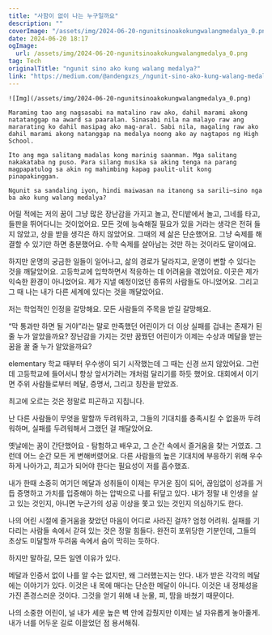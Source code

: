 ```yaml
---
title: "사함이 없이 나는 누구일까요"
description: ""
coverImage: "/assets/img/2024-06-20-ngunitsinoakokungwalangmedalya_0.png"
date: 2024-06-20 18:17
ogImage: 
  url: /assets/img/2024-06-20-ngunitsinoakokungwalangmedalya_0.png
tag: Tech
originalTitle: "ngunit sino ako kung walang medalya?"
link: "https://medium.com/@andengxzs_/ngunit-sino-ako-kung-walang-medalya-61a2a1535d39"
---
```



```
![Img](/assets/img/2024-06-20-ngunitsinoakokungwalangmedalya_0.png)

Maraming tao ang nagsasabi na matalino raw ako, dahil marami akong natatanggap na award sa paaralan. Sinasabi nila na malayo raw ang mararating ko dahil masipag ako mag-aral. Sabi nila, magaling raw ako dahil marami akong natanggap na medalya noong ako ay nagtapos ng High School.

Ito ang mga salitang madalas kong marinig saanman. Mga salitang nakakataba ng puso. Para silang musika sa aking tenga na parang magpapatulog sa akin ng mahimbing kapag paulit-ulit kong pinapakinggan.

Ngunit sa sandaling iyon, hindi maiwasan na itanong sa sarili—sino nga ba ako kung walang medalya?
```

<div class="content-ad"></div>

어릴 적에는 저의 꿈이 그냥 많은 장난감을 가지고 놀고, 잔디밭에서 놀고, 그네를 타고, 들판을 뛰어다니는 것이었어요. 모든 것에 능숙해질 필요가 있을 거라는 생각은 전혀 들지 않았고, 상을 받을 생각은 하지 않았어요. 그때의 제 삶은 단순했어요. 그냥 숙제를 해결할 수 있기만 하면 충분했어요. 수학 숙제를 살아남는 것만 하는 것이라도 말이에요.

하지만 운명의 궁금한 일들이 일어나고, 삶의 경로가 달라지고, 운명이 변할 수 있다는 것을 깨달았어요. 고등학교에 입학하면서 적응하는 데 어려움을 겪었어요. 이곳은 제가 익숙한 환경이 아니었어요. 제가 지낼 예정이었던 종류의 사람들도 아니었어요. 그리고 그 때 나는 내가 다른 세계에 있다는 것을 깨달았어요.

저는 학업적인 인정을 갈망해요.
모든 사람들의 주목을 받길 갈망해요.

“막 통과만 하면 될 거야”라는 말로 만족했던 어린이가 더 이상 실패를 겁내는 존재가 된 줄 누가 알았을까요? 장난감을 가지는 것만 꿈꿨던 어린이가 이제는 수상과 메달을 받는 꿈을 꿀 줄 누가 알았을까요?

<div class="content-ad"></div>

elementary 학교 때부터 우수생이 되기 시작했는데 그 때는 신경 쓰지 않았어요. 그런데 고등학교에 들어서니 항상 앞서가려는 개처럼 달리기를 하듯 했어요. 대회에서 이기면 주위 사람들로부터 메달, 증명서, 그리고 칭찬을 받았죠.

최고에 오르는 것은 정말로 피곤하고 지칩니다.

난 다른 사람들이 무엇을 말할까 두려워하고, 그들의 기대치를 충족시킬 수 없을까 두려워하며, 실패를 두려워해서 그랬던 걸 깨달았어요.

옛날에는 꿈이 간단했어요 - 탐험하고 배우고, 그 순간 속에서 즐거움을 찾는 거였죠. 그런데 어느 순간 모든 게 변해버렸어요. 다른 사람들의 높은 기대치에 부응하기 위해 우수하게 나아가고, 최고가 되어야 한다는 필요성이 저를 흡수했죠.

<div class="content-ad"></div>

내가 한때 소중히 여기던 메달과 성취들이 이제는 무거운 짐이 되어, 끊임없이 성과를 거듭 증명하고 가치를 입증해야 하는 압박으로 나를 뒤덮고 있다. 내가 정말 내 인생을 살고 있는 것인지, 아니면 누군가의 성공 이상을 쫓고 있는 것인지 의심하기도 한다.

나의 어린 시절에 즐거움을 찾았던 마음이 어디로 사라진 걸까? 엄청 어려워. 실패를 기다리는 사람들 속에서 갇혀 있는 것은 정말 힘들다. 완전히 포위당한 기분인데, 그들의 초상도 미달할까 두려움 속에서 숨이 막히는 듯하다.

하지만 말하길, 모든 일엔 이유가 있다.

메달과 인증서 없이 나를 알 수는 없지만, 왜 그러했는지는 안다. 내가 받은 각각의 메달에는 이야기가 있다. 이것은 내 목에 매다는 단순한 메달이 아니다. 이것은 내 정체성을 가진 존경스러운 것이다. 그것을 얻기 위해 내 눈물, 피, 땀을 바쳤기 때문이다.

<div class="content-ad"></div>

나의 소중한 어린이, 널 내가 세운 높은 벽 안에 감췄지만 이제는 널 자유롭게 놓아줄게. 내가 너를 어두운 길로 이끌었던 점 용서해줘.